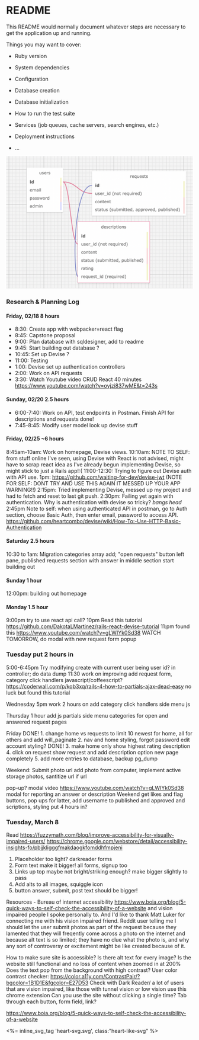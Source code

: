 # README

This README would normally document whatever steps are necessary to get the
application up and running.

Things you may want to cover:

* Ruby version

* System dependencies

* Configuration

* Database creation

* Database initialization

* How to run the test suite

* Services (job queues, cache servers, search engines, etc.)

* Deployment instructions

* ...

![database schema image](./public/sqldesign.png)

### Research & Planning Log
#### Friday, 02/18 8 hours
* 8:30: Create app with webpacker=react flag
* 8:45: Capstone proposal 
* 9:00: Plan database with sqldesigner, add to readme
* 9:45: Start building out database ?
* 10:45: Set up Devise ?
* 11:00: Testing
* 1:00: Devise set up authentication controllers
* 2:00: Work on API requests
* 3:30: Watch Youtube video CRUD React 40 minutes https://www.youtube.com/watch?v=oyjzi837wME&t=243s


#### Sunday, 02/20 2.5 hours

* 6:00-7:40: Work on API, test endpoints in Postman. Finish API for descriptions and requests done!
* 7:45-8:45: Modify user model look up devise stuff

#### Friday, 02/25 ~6 hours

8:45am-10am: Work on homepage, Devise views.
10:10am: NOTE TO SELF: from stuff online I've seen, using Devise with React is not advised, might have to scrap react idea as I've already begun implementing Devise, so might stick to just a Rails app!:(
11:00-12:30: Trying to figure out Devise auth with API use.
1pm: https://github.com/waiting-for-dev/devise-jwt (NOTE FOR SELF: DONT TRY AND USE THIS AGAIN IT MESSED UP YOUR APP WARNING!!)
2:15pm: Tried implementing Devise, messed up my project and had to fetch and reset to last git push. 
2:30pm: Failing yet again with authentication. Why is authentication with devise so tricky? *bangs head* 
2:45pm Note to self: when using authenticated API in postman, go to Auth section, choose Basic Auth, then enter email, password to access API. https://github.com/heartcombo/devise/wiki/How-To:-Use-HTTP-Basic-Authentication

#### Saturday 2.5 hours
10:30 to 1am: Migration categories array add; "open requests" button left pane, published requests section with answer in middle section start building out


#### Sunday 1 hour
12:00pm: building out homepage

#### Monday 1.5 hour
9:00pm try to use react api call?
10pm Read this tutorial https://github.com/DakotaLMartinez/rails-react-devise-tutorial
11:pm found this https://www.youtube.com/watch?v=gLWIYk0Sd38 WATCH TOMORROW, do modal with new request form popup

### Tuesday put 2 hours in
5:00-6:45pm Try modifying create with current user being user id? in controller; do data dump
11:30 work on improving add request form, category click handlers javascript/coffeescript? https://coderwall.com/p/kqb3xq/rails-4-how-to-partials-ajax-dead-easy no luck but found this tutorial

Wednesday 
5pm work 2 hours on add category click handlers side menu js

Thursday 1 hour add js partials side menu categories for open and answered request pages

Friday
DONE! 1. change home vs requests to limit 10 newest for home, all for others and add will_paginate
2. nav and home styling, forgot password edit account styling? 
DONE! 3. make home only show highest rating description
4. click on request show request and add description option new page completely
5. add more entries to database, backup pg_dump

Weekend: Submit photo url add photo from computer, implement active storage photos, santitize url if url

pop-up? modal video https://www.youtube.com/watch?v=gLWIYk0Sd38
modal for reporting an answer or description 
Weekend get likes and flag buttons, pop ups for latter, add username to published and approved and scriptions, styling put 4 hours in?

### Tuesday, March 8
Read https://fuzzymath.com/blog/improve-accessibility-for-visually-impaired-users/ 
https://chrome.google.com/webstore/detail/accessibility-insights-fo/pbjjkligggfmakdaogkfomddhfmpjeni
1. Placeholder too light? darkreader forms
2. Form text make it bigger! all forms, signup too
2. Links up top maybe not bright/striking enough? make bigger slightly to pass
3. Add alts to all images, squiggle icon
4. button answer, submit, post text should be bigger!

Resources - Bureau of internet accessibility https://www.boia.org/blog/5-quick-ways-to-self-check-the-accessibility-of-a-website and vision impaired people I spoke personally to. And I'd like to thank Matt Luker for connecting me with his vision impaired friend. Reddit user telling me I should let the user submit photos as part of the request because they lamented that they will freqently come across a photo on the internet and because alt text is so limited; they have no clue what the photo is, and why any sort of controversy or excitement might be like created because of it.

How to make sure site is accessible?
Is there alt text for every image?
Is the website still functional and no loss of content when zoomed in at 200%
Does the text pop from the background with high contrast?
User color contrast checker:
https://color.a11y.com/ContrastPair/?bgcolor=1B1D1E&fgcolor=E27D53
Check with Dark Reader/ a lot of users that are vision impaired, like those with tunnel vision or low vision use this chrome extension
Can you use the site without clicking a single time? Tab through each button, form field, link?


https://www.boia.org/blog/5-quick-ways-to-self-check-the-accessibility-of-a-website

<%= inline_svg_tag 'heart-svg.svg', class:"heart-like-svg" %>
<script>
  $(".heart-like-svg").on("click", ()=>{
    console.log("blah")
    $(".heart-like-svg").addClass("heart-like-red");
    
  });
</script>